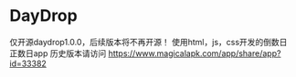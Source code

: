 # DayDrop
仅开源daydrop1.0.0，后续版本将不再开源！
使用html，js，css开发的倒数日 正数日app
历史版本请访问
https://www.magicalapk.com/app/share/app?id=33382
